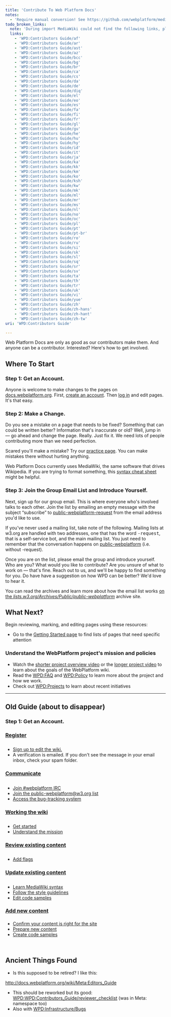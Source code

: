 ```yaml
---
title: 'Contribute To Web Platform Docs'
notes:
  - 'Require manual conversion! See https://github.com/webplatform/mediawiki-conversion/issues/24'
todo_broken_links:
  note: 'During import MediaWiki could not find the following links, please fix and adjust this list.'
  links:
    - 'WPD:Contributors Guide/af'
    - 'WPD:Contributors Guide/ar'
    - 'WPD:Contributors Guide/ast'
    - 'WPD:Contributors Guide/az'
    - 'WPD:Contributors Guide/bcc'
    - 'WPD:Contributors Guide/bg'
    - 'WPD:Contributors Guide/br'
    - 'WPD:Contributors Guide/ca'
    - 'WPD:Contributors Guide/cs'
    - 'WPD:Contributors Guide/da'
    - 'WPD:Contributors Guide/de'
    - 'WPD:Contributors Guide/diq'
    - 'WPD:Contributors Guide/el'
    - 'WPD:Contributors Guide/eo'
    - 'WPD:Contributors Guide/es'
    - 'WPD:Contributors Guide/fa'
    - 'WPD:Contributors Guide/fi'
    - 'WPD:Contributors Guide/fr'
    - 'WPD:Contributors Guide/gl'
    - 'WPD:Contributors Guide/gu'
    - 'WPD:Contributors Guide/he'
    - 'WPD:Contributors Guide/hu'
    - 'WPD:Contributors Guide/hy'
    - 'WPD:Contributors Guide/id'
    - 'WPD:Contributors Guide/it'
    - 'WPD:Contributors Guide/ja'
    - 'WPD:Contributors Guide/ka'
    - 'WPD:Contributors Guide/kk'
    - 'WPD:Contributors Guide/km'
    - 'WPD:Contributors Guide/ko'
    - 'WPD:Contributors Guide/ksh'
    - 'WPD:Contributors Guide/kw'
    - 'WPD:Contributors Guide/mk'
    - 'WPD:Contributors Guide/ml'
    - 'WPD:Contributors Guide/mr'
    - 'WPD:Contributors Guide/ms'
    - 'WPD:Contributors Guide/nl'
    - 'WPD:Contributors Guide/no'
    - 'WPD:Contributors Guide/oc'
    - 'WPD:Contributors Guide/pl'
    - 'WPD:Contributors Guide/pt'
    - 'WPD:Contributors Guide/pt-br'
    - 'WPD:Contributors Guide/ro'
    - 'WPD:Contributors Guide/ru'
    - 'WPD:Contributors Guide/si'
    - 'WPD:Contributors Guide/sk'
    - 'WPD:Contributors Guide/sl'
    - 'WPD:Contributors Guide/sq'
    - 'WPD:Contributors Guide/sr'
    - 'WPD:Contributors Guide/sv'
    - 'WPD:Contributors Guide/ta'
    - 'WPD:Contributors Guide/th'
    - 'WPD:Contributors Guide/tr'
    - 'WPD:Contributors Guide/uk'
    - 'WPD:Contributors Guide/vi'
    - 'WPD:Contributors Guide/yue'
    - 'WPD:Contributors Guide/zh'
    - 'WPD:Contributors Guide/zh-hans'
    - 'WPD:Contributors Guide/zh-hant'
    - 'WPD:Contributors Guide/zh-tw'
uri: 'WPD:Contributors Guide'

---
```

<p>Web Platform Docs are only as good as our contributors make them. And anyone can be a contributor. Interested? Here's how to get involved.
</p>
<h2>Where To Start</h2>
<h3>Step 1: Get an Account.</h3>
<p>Anyone is welcome to make changes to the pages on <a href="/Main_Page">docs.webplatform.org</a>. First, <a rel="nofollow" class="external text" href="http://docs.webplatform.org/w/index.php?title=Special:UserLogin&amp;type=signup">create an account</a>. Then <a rel="nofollow" class="external text" href="http://docs.webplatform.org/w/index.php?title=Special:UserLogin">log in</a> and edit pages. It's that easy.</p>
<h3>Step 2: Make a Change.</h3>
<p>Do you see a mistake on a page that needs to be fixed? Something that can could be written better? Information that's inaccurate or old? Well, jump in — go ahead and change the page. Really. Just fix it. We need lots of people contributing more than we need perfection.
</p><p>Scared you'll make a mistake? Try our <a href="/WPD:Practice_Page">practice page</a>. You can make mistakes there without hurting anything.
</p><p>Web Platform Docs currently uses MediaWiki, the same software that drives Wikipedia. If you are trying to format something, this <a rel="nofollow" class="external text" href="http://en.wikipedia.org/wiki/Wikipedia:Cheatsheet">syntax cheat sheet</a> might be helpful.
</p>
<h3>Step 3: Join the Group Email List and Introduce Yourself.</h3>
<p>Next, sign up for our group email. This is where everyone who's involved talks to each other. Join the list by emailing an empty message with the subject “subscribe” to <a rel="nofollow" class="external text" href="mailto:public-webplatform-request@w3.org">public-webplatform-request</a> from the email address you'd like to use. 
</p><p>If you've never used a mailing list, take note of the following. Mailing lists at w3.org are handled with two addresses, one that has the word <tt>-request</tt>, that is a self-service bot, and the main mailing list. You just need to remember that the conversation happens on <a rel="nofollow" class="external text" href="mailto:public-webplatform@w3.org">public-webplatform</a> (i.e. without -request).
</p><p>Once you are on the list, please email the group and introduce yourself. Who are you? What would you like to contribute? Are you unsure of what to work on — that's fine. Reach out to us, and we'll be happy to find something for you. Do have have a suggestion on how WPD can be better? We'd love to hear it.
</p><p>You can read the archives and learn more about how the email list works  <a rel="nofollow" class="external text" href="http://lists.w3.org/Archives/Public/public-webplatform">on the <i>lists.w3.org/Archives/Public/public-webplatform</i></a> archive site.
</p>
<h2>What Next?</h2>
<p>Begin reviewing, marking, and editing pages using these resources:
</p>
<ul><li> Go to the <a href="/WPD:Getting_Started">Getting Started page</a> to find lists of pages that need specific attention</li></ul><h3>Understand the WebPlatform project's mission and policies</h3>
<ul><li> Watch the <a rel="nofollow" class="external text" href="http://www.youtube.com/watch?feature=player_embedded&amp;v=Ug6XAw6hzaw%7C">shorter project overview video</a> or the <a rel="nofollow" class="external text" href="https://developers.google.com/live/shows/ahNzfmdvb2dsZS1kZXZlbG9wZXJzcg4LEgVFdmVudBiomqIEDA/">longer project video</a> to learn about the goals of the WebPlatform wiki.</li>
<li> Read the <a href="/WPD:FAQ">WPD:FAQ</a> and <a href="/WPD:Policy">WPD:Policy</a> to learn more about the project and how we work.</li>
<li> Check out <a href="/WPD:Projects">WPD:Projects</a> to learn about recent initiatives</li></ul><hr/><h2>Old Guide (about to disappear)</h2>
<h3>Step 1: Get an Account.</h3>
<div class="topic-container editors">
  <div class="long-topic">
      <div class="place-holder"/>
      <div class="inner">
        <h3 style="min-height:30px"><a rel="nofollow" class="external text" href="http://docs.webplatform.org/w/index.php?title=Special:UserLogin&amp;returnto=WPD:Editors+Guide">Register</a></h3>
        <ul><li><a rel="nofollow" class="external text" href="http://docs.webplatform.org/w/index.php?title=Special:UserLogin&amp;returnto=WPD:Editors+Guide">Sign up to edit the wiki.</a></li>
            <li>A verification is emailed. If you don't see the message in your email inbox, check your spam folder.</li>
        </ul></div>
  </div>
 <div class="long-topic"> 
     <div class="place-holder"/>
    <div class="inner">
        <h3 style="min-height:30px"><a href="/WPD:Editors_Guide/step_2_communicate_with_the_online_community"> Communicate</a></h3>
            <ul><li><a href="/WPD:Editors_Guide/step_2_communicate_with_the_online_community#Join_the_conversation_on_the_IRC_channel">Join #webplatform IRC</a></li>
            <li><a href="/WPD:Editors_Guide/step_2_communicate_with_the_online_community#Join_the_public-webplatform.40w3.org_mailing_list">Join the public-webplatform@w3.org list</a></li>
            <li><a href="/WPD:Editors_Guide/step_2_communicate_with_the_online_community#Access_the_bug-tracking_system">Access the bug-tracking system</a></li>
        </ul></div>
  </div>
 <div class="long-topic"> 
     <div class="place-holder"/>
    <div class="inner">
        <h3 style="min-height:30px"><a href="/WPD:Editors_Guide/step_3_become_familiar_with_the_wiki">Working the wiki</a></h3>
            <ul><li><a href="/WPD:Editors_Guide/step_3_become_familiar_with_the_wiki#If_you_can.27t_wait.2C_start_contributing_right_away">Get started</a></li>
            <li><a href="/WPD:Editors_Guide/step_3_become_familiar_with_the_wiki#Understand_the_WebPlatform_project.27s_mission_and_policies">Understand the mission</a></li>
        </ul></div>
  </div>
 <div class="long-topic"> 
     <div class="place-holder"/>
    <div class="inner">
        <h3 style="min-height:30px"><a href="/WPD:Editors_Guide/step_4_review_existing_content">Review existing content</a></h3>
            <ul><li><a href="/WPD:Editors_Guide/step_4_review_existing_content#How_to_add_a_flag">Add flags</a></li>
        </ul></div>
  </div>
 <div class="long-topic"> 
     <div class="place-holder"/>
    <div class="inner">
        <h3 style="min-height:30px"><a href="/WPD:Editors_Guide/step_5_update_existing_content">Update existing content</a></h3>
            <ul><li><a href="/WPD:Editors_Guide/step_5_update_existing_content#Become_familiar_with_MediaWiki_syntax_conventions">Learn MediaWiki syntax</a></li>
            <li><a href="/WPD:Editors_Guide/step_5_update_existing_content#Follow_the_WebPlatform_style_guide">Follow the style guidelines</a></li>
            <li><a href="/WPD:Manual_Of_Style/Sample_best_practices" class="mw-redirect">Edit code samples</a></li>
        </ul></div>
  </div>
 <div class="long-topic"> 
     <div class="place-holder"/>
    <div class="inner">
        <h3 style="min-height:25px"><a href="/WPD:Editors_Guide/step_6_author_or_upload_new_content">Add new content</a></h3>
            <ul><li><a href="/WPD:Editors_Guide/step_6_author_or_upload_new_content#Determine_if_your_content_is_appropriate_to_add_to_this_wiki">Confirm your content is right for the site</a></li>
            <li><a href="/WPD:Editors_Guide/step_6_author_or_upload_new_content#Author_new_content_using_the_correct_site_formatting_and_standards">Prepare new content</a></li>
            <li><a href="/WPD:Manual_Of_Style/Sample_best_practices" class="mw-redirect">Create code samples</a></li>
        </ul></div>
  </div>
<div class="clearfixboth"/>
</div>
<dl><dd> </dd></dl><h2>Ancient Things Found</h2>
<ul><li> Is this supposed to be retired? I like this:</li></ul><p><a rel="nofollow" class="external free" href="http://docs.webplatform.org/wiki/Meta:Editors_Guide">http://docs.webplatform.org/wiki/Meta:Editors_Guide</a>
</p>
<ul><li> This should be reworked but its good: <a href="/WPD:WPD:Contributors_Guide/reviewer_checklist">WPD:WPD:Contributors_Guide/reviewer_checklist</a> (was in Meta: namespace too)</li>
<li> Also with <a href="/WPD:Infrastructure/Bugs">WPD:Infrastructure/Bugs</a></li></ul>
